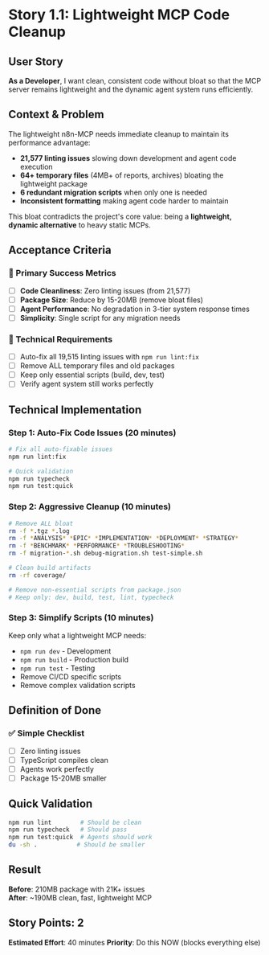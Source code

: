 # Story 1.1: Lightweight MCP Code Cleanup

## User Story
**As a Developer**, I want clean, consistent code without bloat so that the MCP server remains lightweight and the dynamic agent system runs efficiently.

## Context & Problem
The lightweight n8n-MCP needs immediate cleanup to maintain its performance advantage:

- **21,577 linting issues** slowing down development and agent code execution
- **64+ temporary files** (4MB+ of reports, archives) bloating the lightweight package  
- **6 redundant migration scripts** when only one is needed
- **Inconsistent formatting** making agent code harder to maintain

This bloat contradicts the project's core value: being a **lightweight, dynamic alternative** to heavy static MCPs.

## Acceptance Criteria

### 🎯 Primary Success Metrics
- [ ] **Code Cleanliness**: Zero linting issues (from 21,577)
- [ ] **Package Size**: Reduce by 15-20MB (remove bloat files)
- [ ] **Agent Performance**: No degradation in 3-tier system response times
- [ ] **Simplicity**: Single script for any migration needs

### 🔧 Technical Requirements
- [ ] Auto-fix all 19,515 linting issues with `npm run lint:fix`
- [ ] Remove ALL temporary files and old packages
- [ ] Keep only essential scripts (build, dev, test)
- [ ] Verify agent system still works perfectly

## Technical Implementation

### Step 1: Auto-Fix Code Issues (20 minutes)
```bash
# Fix all auto-fixable issues
npm run lint:fix

# Quick validation
npm run typecheck
npm run test:quick
```

### Step 2: Aggressive Cleanup (10 minutes)
```bash
# Remove ALL bloat
rm -f *.tgz *.log
rm -f *ANALYSIS* *EPIC* *IMPLEMENTATION* *DEPLOYMENT* *STRATEGY*
rm -f *BENCHMARK* *PERFORMANCE* *TROUBLESHOOTING*
rm -f migration-*.sh debug-migration.sh test-simple.sh

# Clean build artifacts
rm -rf coverage/

# Remove non-essential scripts from package.json
# Keep only: dev, build, test, lint, typecheck
```

### Step 3: Simplify Scripts (10 minutes)
Keep only what a lightweight MCP needs:
- `npm run dev` - Development
- `npm run build` - Production build
- `npm run test` - Testing
- Remove CI/CD specific scripts
- Remove complex validation scripts

## Definition of Done

### ✅ Simple Checklist
- [ ] Zero linting issues
- [ ] TypeScript compiles clean
- [ ] Agents work perfectly
- [ ] Package 15-20MB smaller

## Quick Validation
```bash
npm run lint        # Should be clean
npm run typecheck   # Should pass
npm run test:quick  # Agents should work
du -sh .           # Should be smaller
```

## Result
**Before**: 210MB package with 21K+ issues  
**After**: ~190MB clean, fast, lightweight MCP

## Story Points: 2
**Estimated Effort**: 40 minutes
**Priority**: Do this NOW (blocks everything else)